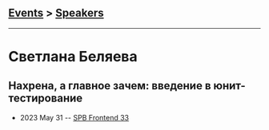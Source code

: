## [Events](../README.md) > [Speakers](../speakers.md)
---

# Светлана Беляева

## Нахрена, а главное зачем: введение в юнит-тестирование
- 2023 May 31 -- [SPB Frontend 33](https://youtu.be/I5D6lLblKrw)    
